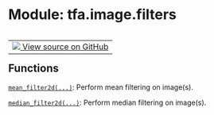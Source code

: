 <div itemscope itemtype="http://developers.google.com/ReferenceObject">
<meta itemprop="name" content="tfa.image.filters" />
<meta itemprop="path" content="Stable" />
</div>

# Module: tfa.image.filters


<table class="tfo-notebook-buttons tfo-api" align="left">

<td>
  <a target="_blank" href="https://github.com/tensorflow/addons/tree/r0.6/tensorflow_addons/image/filters.py">
    <img src="https://www.tensorflow.org/images/GitHub-Mark-32px.png" />
    View source on GitHub
  </a>
</td></table>





<!-- Placeholder for "Used in" -->


## Functions

[`mean_filter2d(...)`](../../tfa/image/mean_filter2d.md): Perform mean filtering on image(s).

[`median_filter2d(...)`](../../tfa/image/median_filter2d.md): Perform median filtering on image(s).

